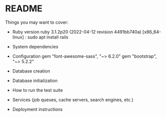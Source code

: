 # README



Things you may want to cover:

* Ruby version
   ruby 3.1.2p20 (2022-04-12 revision 4491bb740a) [x86_64-linux] : 
     sudo apt install rails
   
* System dependencies
  

* Configuration
  gem "font-awesome-sass", "~> 6.2.0"
  gem "bootstrap", "~> 5.2.2"

* Database creation

* Database initialization

* How to run the test suite

* Services (job queues, cache servers, search engines, etc.)

* Deployment instructions

